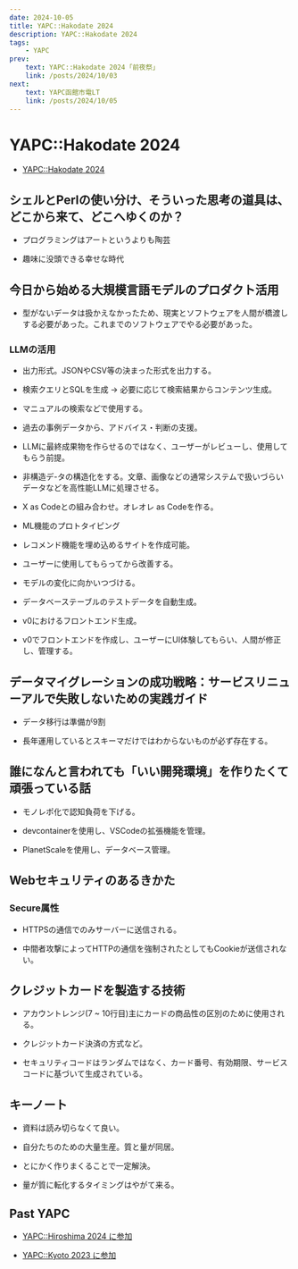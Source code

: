 ```yaml
---
date: 2024-10-05
title: YAPC::Hakodate 2024
description: YAPC::Hakodate 2024
tags: 
    - YAPC
prev:
    text: YAPC::Hakodate 2024 ｢前夜祭｣
    link: /posts/2024/10/03
next:
    text: YAPC函館市電LT
    link: /posts/2024/10/05
---
```


# YAPC::Hakodate 2024

* [YAPC::Hakodate 2024](https://yapcjapan.org/2024hakodate/)

## シェルとPerlの使い分け、そういった思考の道具は、どこから来て、どこへゆくのか？

<X tweetId="1842371526433399131" />

* プログラミングはアートというよりも陶芸

* 趣味に没頭できる幸せな時代


## 今日から始める大規模言語モデルのプロダクト活用

<X tweetId="1842384047819063353" />

* 型がないデータは扱かえなかったため、現実とソフトウェアを人間が橋渡しする必要があった。これまでのソフトウェアでやる必要があった。


### LLMの活用

* 出力形式。JSONやCSV等の決まった形式を出力する。

* 検索クエリとSQLを生成 → 必要に応じて検索結果からコンテンツ生成。

* マニュアルの検索などで使用する。

* 過去の事例データから、アドバイス・判断の支援。

* LLMに最終成果物を作らせるのではなく、ユーザーがレビューし、使用してもらう前提。

* 非構造デ-タの構造化をする。文章、画像などの通常システムで扱いづらいデータなどを高性能LLMに処理させる。

* X as Codeとの組み合わせ。オレオレ as Codeを作る。

* ML機能のプロトタイピング

* レコメンド機能を埋め込めるサイトを作成可能。

* ユーザーに使用してもらってから改善する。

* モデルの変化に向かいつづける。

* データベーステーブルのテストデータを自動生成。

* v0におけるフロントエンド生成。

* v0でフロントエンドを作成し、ユーザーにUI体験してもらい、人間が修正し、管理する。

## データマイグレーションの成功戦略：サービスリニューアルで失敗しないための実践ガイド

* データ移行は準備が9割

* 長年運用しているとスキーマだけではわからないものが必ず存在する。

## 誰になんと言われても「いい開発環境」を作りたくて頑張っている話

* モノレポ化で認知負荷を下げる。

* devcontainerを使用し、VSCodeの拡張機能を管理。

* PlanetScaleを使用し、データベース管理。

## Webセキュリティのあるきかた

<X tweetId="1842439241319747797" />

### Secure属性 

* HTTPSの通信でのみサーバーに送信される。

* 中間者攻撃によってHTTPの通信を強制されたとしてもCookieが送信されない。

## クレジットカードを製造する技術

<X tweetId="1842472918980428115" />

* アカウントレンジ(7 ~ 10行目)主にカードの商品性の区別のために使用される。

* クレジットカード決済の方式など。

* セキュリティコードはランダムではなく、カード番号、有効期限、サービスコードに基づいて生成されている。

## キーノート

* 資料は読み切らなくて良い。

* 自分たちのための大量生産。質と量が同居。

* とにかく作りまくることで一定解決。

* 量が質に転化するタイミングはやがて来る。

## Past YAPC

* [YAPC::Hiroshima 2024 に参加](/posts/2024/01)

* [YAPC::Kyoto 2023 に参加](/posts/2023/01)